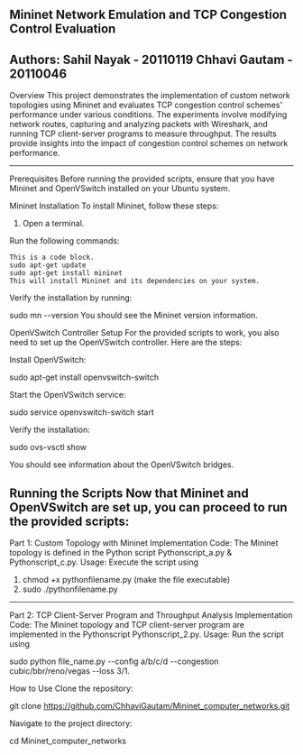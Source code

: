 Mininet Network Emulation and TCP Congestion Control Evaluation
------------------------------------------------------------------------------------------------------------------------------------------------------------------------------------------------------------
Authors:
Sahil Nayak - 20110119
Chhavi Gautam - 20110046
------------------------------------------------------------------------------------------------------------------------------------------------------------------------------------------
Overview
This project demonstrates the implementation of custom network topologies using Mininet and evaluates TCP congestion control schemes' performance under various conditions. The experiments involve modifying network routes, capturing and analyzing packets with Wireshark, and running TCP client-server programs to measure throughput. The results provide insights into the impact of congestion control schemes on network performance.

_____________________________________________________________________________________________________________________________________________________________________________
Prerequisites
Before running the provided scripts, ensure that you have Mininet and OpenVSwitch installed on your Ubuntu system.

Mininet Installation
To install Mininet, follow these steps:

1. Open a terminal.

Run the following commands:

<pre><code>This is a code block.
sudo apt-get update
sudo apt-get install mininet
This will install Mininet and its dependencies on your system.
</code></pre>
Verify the installation by running:

sudo mn --version
You should see the Mininet version information.

OpenVSwitch Controller Setup
For the provided scripts to work, you also need to set up the OpenVSwitch controller. Here are the steps:

Install OpenVSwitch:

sudo apt-get install openvswitch-switch

Start the OpenVSwitch service:

sudo service openvswitch-switch start

Verify the installation:

sudo ovs-vsctl show

You should see information about the OpenVSwitch bridges.

Running the Scripts
Now that Mininet and OpenVSwitch are set up, you can proceed to run the provided scripts:
----------------------------------------------------------------------------------------------------------------------------------------------------------------------------------------------
Part 1: Custom Topology with Mininet
Implementation
Code: The Mininet topology is defined in the Python script Pythonscript_a.py & Pythonscript_c.py.
Usage: 
Execute the script using 
1. chmod +x pythonfilename.py (make the file executable)
2. sudo ./pythonfilename.py

----------------------------------------------------------------------------------------------------------------------------------------------------------------------------------
Part 2: TCP Client-Server Program and Throughput Analysis
Implementation
Code: The Mininet topology and TCP client-server program are implemented in the Pythonscript Pythonscript_2.py.
Usage: Run the script using 

sudo python file_name.py --config a/b/c/d --congestion cubic/bbr/reno/vegas --loss 3/1.


How to Use
Clone the repository: 

git clone https://github.com/ChhaviGautam/Mininet_computer_networks.git

Navigate to the project directory: 

cd Mininet_computer_networks

